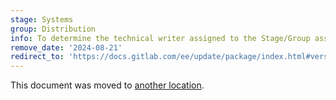 ```yaml
---
stage: Systems
group: Distribution
info: To determine the technical writer assigned to the Stage/Group associated with this page, see https://handbook.gitlab.com/handbook/product/ux/technical-writing/#assignments
remove_date: '2024-08-21'
redirect_to: 'https://docs.gitlab.com/ee/update/package/index.html#version-specific-changes'
---
```


This document was moved to [another location](https://docs.gitlab.com/ee/update/package/index.html#version-specific-changes).

<!-- This redirect file can be deleted after 2024-08-21. -->
<!-- Redirects that point to other docs in the same project expire in three months. -->
<!-- Redirects that point to docs in a different project or site (for example, link is not relative and starts with `https:`) expire in one year. -->
<!-- Before deletion, see: https://docs.gitlab.com/ee/development/documentation/redirects.html -->
